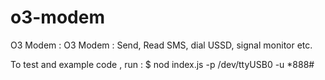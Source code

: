 # o3-modem
O3 Modem : O3 Modem : Send, Read SMS, dial USSD, signal monitor etc.

To test and example code , run :
$ nod index.js -p /dev/ttyUSB0 -u *888#
